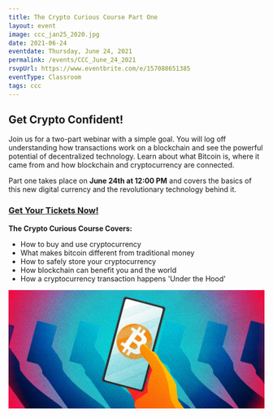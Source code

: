 ```yaml
---
title: The Crypto Curious Course Part One
layout: event
image: ccc_jan25_2020.jpg
date: 2021-06-24
eventdate: Thursday, June 24, 2021
permalink: /events/CCC_June_24_2021
rsvpUrl: https://www.eventbrite.com/e/157088651385
eventType: Classroom
tags: ccc
---
```

<h2>Get Crypto Confident!</h2>

Join us for a two-part webinar with a simple goal. You will log off understanding how transactions work on a blockchain and see the powerful potential of decentralized technology. Learn about what Bitcoin is, where it came from and how blockchain and cryptocurrency are connected.

Part one takes place on <b>June 24th at 12:00 PM</b> and covers the basics of this new digital currency and the revolutionary technology behind it.

<h3><a href="https://www.eventbrite.com/e/157088651385" target="_blank" rel="noopener">Get Your Tickets Now!</a></h3>

<b>The Crypto Curious Course Covers:</b>
<ul>
 	<li>How to buy and use cryptocurrency</li>
 	<li>What makes bitcoin different from traditional money</li>
 	<li>How to safely store your cryptocurrency</li>
 	<li>How blockchain can benefit you and the world</li>
 	<li>How a cryptocurrency transaction happens 'Under the Hood'</li>
</ul>

<img src="/assets/img/bitcoinphonehandbanner.jpg" alt="Hand holding phone with Bitcoin logo" title="Bitcoin">
